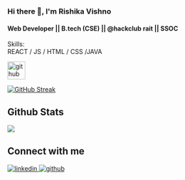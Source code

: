 


   ### Hi there 👋, I'm Rishika Vishno
 #### Web Developer || B.tech (CSE) || @hackclub rait || SSOC  
                                                      
 


Skills:  
REACT / JS / HTML / CSS /JAVA 




[<img src='https://cdn.jsdelivr.net/npm/simple-icons@3.0.1/icons/github.svg' alt='github' height='40' >](https://github.com/rishikavishnoi)  


[![GitHub Streak](https://github-readme-streak-stats.herokuapp.com?user=RishikaVishnoi&theme=dark&hide_border=true)](https://git.io/streak-stats)





## Github Stats  
<img src="https://github-readme-stats.vercel.app/api?username=Rishikavishnoi&show_icons=true&count_private=true&hide_border=true" align="left" />  

<br/>  

## Connect with me  
<div align="left">
<a href="https://linkedin.com/in/https://www.linkedin.com/in/rishika-vishnoi-94a0b9213/" target="_blank">
<img src=https://img.shields.io/badge/linkedin-%231E77B5.svg?&style=for-the-badge&logo=linkedin&logoColor=white alt=linkedin style="margin-bottom: 5px;" />
</a>
<a href="https://github.com/https://github.com/Rishikavishnoi" target="_blank">
<img src=https://img.shields.io/badge/github-%2324292e.svg?&style=for-the-badge&logo=github&logoColor=white alt=github style="margin-bottom: 5px;" />
</a>  
</div>  
  

<br/>  

